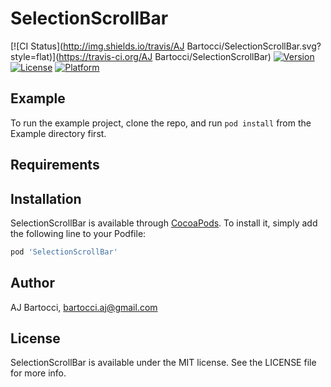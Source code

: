 # SelectionScrollBar

[![CI Status](http://img.shields.io/travis/AJ Bartocci/SelectionScrollBar.svg?style=flat)](https://travis-ci.org/AJ Bartocci/SelectionScrollBar)
[![Version](https://img.shields.io/cocoapods/v/SelectionScrollBar.svg?style=flat)](http://cocoapods.org/pods/SelectionScrollBar)
[![License](https://img.shields.io/cocoapods/l/SelectionScrollBar.svg?style=flat)](http://cocoapods.org/pods/SelectionScrollBar)
[![Platform](https://img.shields.io/cocoapods/p/SelectionScrollBar.svg?style=flat)](http://cocoapods.org/pods/SelectionScrollBar)

## Example

To run the example project, clone the repo, and run `pod install` from the Example directory first.

## Requirements

## Installation

SelectionScrollBar is available through [CocoaPods](http://cocoapods.org). To install
it, simply add the following line to your Podfile:

```ruby
pod 'SelectionScrollBar'
```

## Author

AJ Bartocci, bartocci.aj@gmail.com

## License

SelectionScrollBar is available under the MIT license. See the LICENSE file for more info.
